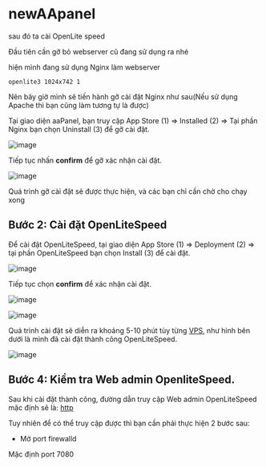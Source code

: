# newAApanel


sau đó ta cài OpenLite speed

Đầu tiên cần gỡ bỏ webserver cũ đang sử dụng ra nhé

hiện mình đang sử dụng Nginx làm webserver

`openlite3 1024x742 1`

Nên bây giờ mình sẽ tiến hành gỡ cài đặt Nginx như sau(Nếu sử dụng Apache thì bạn cũng làm tương tự là được)

Tại giao diện aaPanel, bạn truy cập App Store (1) => Installed (2) => Tại phần Nginx bạn chọn Uninstall (3) để gỡ cài đặt.

![image](https://github.com/user-attachments/assets/d1e13ae5-a677-4a2f-8b46-50b72e522d8a)

Tiếp tục nhấn **confirm** để gỡ xác nhận cài đặt.

![image](https://github.com/user-attachments/assets/f5c595d7-eff7-4e4d-b60c-489497380e13)

Quá trình gỡ cài đặt sẽ được thực hiện, và các bạn chỉ cần chờ cho chạy xong

## Bước 2: Cài đặt OpenLiteSpeed

Để cài đật OpenLiteSpeed, tại giao diện App Store (1) => Deployment (2) => tại phần OpenLiteSpeed bạn chọn Install (3) để cài đặt.

![image](https://github.com/user-attachments/assets/7592c5e4-a2a5-450a-96f9-c6483fd472a0)

Tiếp tục chọn **confirm** để xác nhận cài đặt.

![image](https://github.com/user-attachments/assets/10bce921-2030-4456-99f3-c027e33f7567)


![image](https://github.com/user-attachments/assets/dfdb3c7c-f8ae-4a87-83b2-322a67d303f5)

Quá trình cài đật sẽ diễn ra khoảng 5-10 phút tùy từng [VPS](https://azdigi.com/blog/kien-thuc-vps/vps-may-chu-ao-la-gi-cac-loai-vps-can-biet/), như hình bên  dưới là mình đã cài đặt thành công OpenLiteSpeed.

![image](https://github.com/user-attachments/assets/64e474b6-5535-42c5-9756-25b2f3ea5c84)

## Bước 4: Kiểm tra Web admin OpenliteSpeed.

Sau khi cài đặt thành công, đường dẫn truy cập Web admin OpenLiteSpeed mặc định sẽ là: [http](https://IPVPS:7080/)

Tuy nhiên để có thể truy cập được thì bạn cần phải thực hiện 2 bước sau:

- Mở port firewalld

Mặc định port 7080

